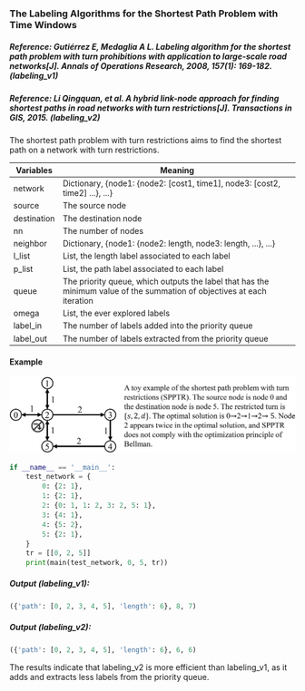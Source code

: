 ### The Labeling Algorithms for the Shortest Path Problem with Time Windows

##### Reference: Gutiérrez E, Medaglia A L. Labeling algorithm for the shortest path problem with turn prohibitions with application to large-scale road networks[J]. Annals of Operations Research, 2008, 157(1): 169-182. (labeling_v1)

##### Reference: Li Qingquan, et al. A hybrid link-node approach for finding shortest paths in road networks with turn restrictions[J]. Transactions in GIS, 2015. (labeling_v2)

The shortest path problem with turn restrictions aims to find the shortest path on a network with turn restrictions.

| Variables   | Meaning                                                      |
| ----------- | ------------------------------------------------------------ |
| network     | Dictionary, {node1: {node2: [cost1, time1], node3: [cost2, time2] ...}, ...} |
| source      | The source node                                              |
| destination | The destination node                                         |
| nn          | The number of nodes                                          |
| neighbor    | Dictionary, {node1: {node2: length, node3: length, ...}, ...} |
| l_list      | List, the length label associated to each label              |
| p_list      | List, the path label associated to each label                |
| queue       | The priority queue, which outputs the label that has the minimum value of the summation of objectives at each iteration |
| omega       | List, the ever explored labels                               |
| label_in    | The number of labels added into the priority queue           |
| label_out   | The number of labels extracted from the priority queue       |

#### Example

![](https://github.com/Xavier-MaYiMing/The-labeling-algorithms-for-the-shortest-path-problem-with-turn-restrictions/blob/main/SPPTR%20example.png)

```python
if __name__ == '__main__':
    test_network = {
        0: {2: 1},
        1: {2: 1},
        2: {0: 1, 1: 2, 3: 2, 5: 1},
        3: {4: 1},
        4: {5: 2},
        5: {2: 1},
    }
    tr = [[0, 2, 5]]
    print(main(test_network, 0, 5, tr))
```

##### Output (labeling_v1):

```python
({'path': [0, 2, 3, 4, 5], 'length': 6}, 8, 7)
```

##### Output (labeling_v2):

```python
({'path': [0, 2, 3, 4, 5], 'length': 6}, 6, 6)
```

The results indicate that labeling_v2 is more efficient than labeling_v1, as it adds and extracts less labels from the priority queue.

